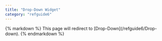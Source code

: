 ```yaml
---
title: "Drop-Down Widget"
category: "refguide6"
---
```

<div class="alert alert-warning">{% markdown %}
This page will redirect to [Drop-Down](/refguide6/Drop-down).
{% endmarkdown %}</div>
